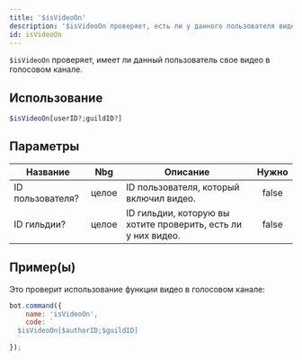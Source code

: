 ```yaml
---
title: '$isVideoOn'
description: '$isVideoOn проверяет, есть ли у данного пользователя видео в голосовом канале.'
id: isVideoOn
---
```


`$isVideoOn` проверяет, имеет ли данный пользователь свое видео в голосовом канале.

## Использование

```php
$isVideoOn[userID?;guildID?]
```

## Параметры

| Название         | Nbg   | Описание                                                      | Нужно |
| ---------------- | ----- | ------------------------------------------------------------- |:-----:|
| ID пользователя? | целое | ID пользователя, который включил видео.                       | false |
| ID гильдии?      | целое | ID гильдии, которую вы хотите проверить, есть ли у них видео. | false |

## Пример(ы)

Это проверит использование функции видео в голосовом канале:

```javascript
bot.command({
    name: 'isVideoOn',
    code: `
  $isVideoOn[$authorID;$guildID]
  `
});
```
